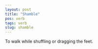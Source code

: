 ```yaml
---
layout: post
title: "Shamble"
pos: verb
tags: verb
slug: shamble
---
```

To walk while shuffling or dragging the feet.
